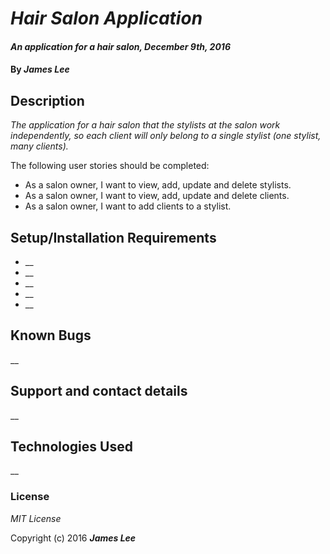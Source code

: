 # _Hair Salon Application_

#### _An application for a hair salon, December 9th, 2016_

#### By _**James Lee**_

## Description

_The application for a hair salon that the stylists at the salon work independently, so each client will only belong to a single stylist (one stylist, many clients)._

The following user stories should be completed:

* As a salon owner, I want to view, add, update and delete stylists.
* As a salon owner, I want to view, add, update and delete clients.
* As a salon owner, I want to add clients to a stylist.

## Setup/Installation Requirements

* __
* __
* __
* __
* __

## Known Bugs

__

## Support and contact details

__

## Technologies Used

__

### License

*MIT License*

Copyright (c) 2016 **_James Lee_**

